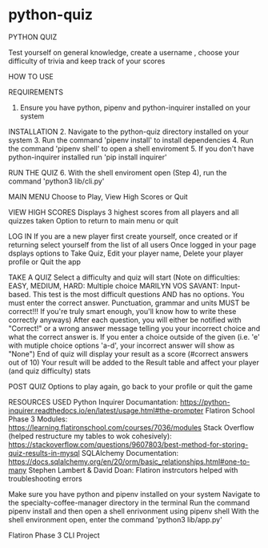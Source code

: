 # python-quiz

PYTHON QUIZ

Test yourself on general knowledge, create a username , choose your difficulty of trivia and keep track of your scores

HOW TO USE

REQUIREMENTS
1. Ensure you have python, pipenv and python-inquirer installed on your system

INSTALLATION
2. Navigate to the python-quiz directory installed on your system
3. Run the command 'pipenv install' to install dependencies
4. Run the command 'pipenv shell' to open a shell enviroment
5. If you don't have python-inquirer installed run 'pip install inquirer'

RUN THE QUIZ
6. With the shell enviroment open (Step 4), run the command 'python3 lib/cli.py'

MAIN MENU
Choose to Play, View High Scores or Quit

VIEW HIGH SCORES
Displays 3 highest scores from all players and all quizzes taken
Option to return to main menu or quit

LOG IN
If you are a new player first create yourself, once created or if returning select yourself from the list of all users
Once logged in your page dsplays options to Take Quiz, Edit your player name, Delete your player profile or Quit the app

TAKE A QUIZ
Select a difficulty and quiz will start
    (Note on difficulties:
        EASY, MEDIUM, HARD: Multiple choice
        MARILYN VOS SAVANT: Input-based. This test is the most difficult questions AND has no options.
                            You must enter the correct answer. Punctuation, grammar and units MUST be correct!!!
                            If you're truly smart enough, you'll know how to write these correctly anyways)
After each question, you will either be notified with "Correct!" or a wrong answer message telling you your incorrect choice and what the correct answer is.
    If you enter a choice outside of the given (i.e. 'e' with mutiple choice options 'a-d', your incorrect answer will show as "None")
End of quiz will display your result as a score (#correct answers out of 10)
Your result will be added to the Result table and affect your player (and quiz difficulty) stats

POST QUIZ
Options to play again, go back to your profile or quit the game

RESOURCES USED
Python Inquirer Documantation: https://python-inquirer.readthedocs.io/en/latest/usage.html#the-prompter
Flatiron School Phase 3 Modules: https://learning.flatironschool.com/courses/7036/modules
Stack Overflow (helped restructure my tables to wok cohesively): https://stackoverflow.com/questions/9607803/best-method-for-storing-quiz-results-in-mysql
SQLAlchemy Documentation: https://docs.sqlalchemy.org/en/20/orm/basic_relationships.html#one-to-many
Stephen Lambert & David Doan: Flatiron instrcutors helped with troubleshooting errors








Make sure you have python and pipenv installed on your system
Navigate to the specialty-coffee-manager directory in the terminal
Run the command pipenv install and then open a shell enrivonment using pipenv shell
With the shell environment open, enter the command 'python3 lib/app.py'









Flatiron Phase 3 CLI Project

